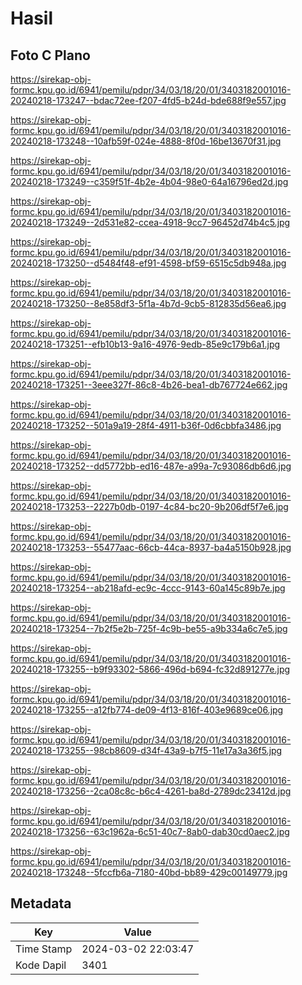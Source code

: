 # Hasil

## Foto C Plano

https://sirekap-obj-formc.kpu.go.id/6941/pemilu/pdpr/34/03/18/20/01/3403182001016-20240218-173247--bdac72ee-f207-4fd5-b24d-bde688f9e557.jpg

https://sirekap-obj-formc.kpu.go.id/6941/pemilu/pdpr/34/03/18/20/01/3403182001016-20240218-173248--10afb59f-024e-4888-8f0d-16be13670f31.jpg

https://sirekap-obj-formc.kpu.go.id/6941/pemilu/pdpr/34/03/18/20/01/3403182001016-20240218-173249--c359f51f-4b2e-4b04-98e0-64a16796ed2d.jpg

https://sirekap-obj-formc.kpu.go.id/6941/pemilu/pdpr/34/03/18/20/01/3403182001016-20240218-173249--2d531e82-ccea-4918-9cc7-96452d74b4c5.jpg

https://sirekap-obj-formc.kpu.go.id/6941/pemilu/pdpr/34/03/18/20/01/3403182001016-20240218-173250--d5484f48-ef91-4598-bf59-6515c5db948a.jpg

https://sirekap-obj-formc.kpu.go.id/6941/pemilu/pdpr/34/03/18/20/01/3403182001016-20240218-173250--8e858df3-5f1a-4b7d-9cb5-812835d56ea6.jpg

https://sirekap-obj-formc.kpu.go.id/6941/pemilu/pdpr/34/03/18/20/01/3403182001016-20240218-173251--efb10b13-9a16-4976-9edb-85e9c179b6a1.jpg

https://sirekap-obj-formc.kpu.go.id/6941/pemilu/pdpr/34/03/18/20/01/3403182001016-20240218-173251--3eee327f-86c8-4b26-bea1-db767724e662.jpg

https://sirekap-obj-formc.kpu.go.id/6941/pemilu/pdpr/34/03/18/20/01/3403182001016-20240218-173252--501a9a19-28f4-4911-b36f-0d6cbbfa3486.jpg

https://sirekap-obj-formc.kpu.go.id/6941/pemilu/pdpr/34/03/18/20/01/3403182001016-20240218-173252--dd5772bb-ed16-487e-a99a-7c93086db6d6.jpg

https://sirekap-obj-formc.kpu.go.id/6941/pemilu/pdpr/34/03/18/20/01/3403182001016-20240218-173253--2227b0db-0197-4c84-bc20-9b206df5f7e6.jpg

https://sirekap-obj-formc.kpu.go.id/6941/pemilu/pdpr/34/03/18/20/01/3403182001016-20240218-173253--55477aac-66cb-44ca-8937-ba4a5150b928.jpg

https://sirekap-obj-formc.kpu.go.id/6941/pemilu/pdpr/34/03/18/20/01/3403182001016-20240218-173254--ab218afd-ec9c-4ccc-9143-60a145c89b7e.jpg

https://sirekap-obj-formc.kpu.go.id/6941/pemilu/pdpr/34/03/18/20/01/3403182001016-20240218-173254--7b2f5e2b-725f-4c9b-be55-a9b334a6c7e5.jpg

https://sirekap-obj-formc.kpu.go.id/6941/pemilu/pdpr/34/03/18/20/01/3403182001016-20240218-173255--b9f93302-5866-496d-b694-fc32d891277e.jpg

https://sirekap-obj-formc.kpu.go.id/6941/pemilu/pdpr/34/03/18/20/01/3403182001016-20240218-173255--a12fb774-de09-4f13-816f-403e9689ce06.jpg

https://sirekap-obj-formc.kpu.go.id/6941/pemilu/pdpr/34/03/18/20/01/3403182001016-20240218-173255--98cb8609-d34f-43a9-b7f5-11e17a3a36f5.jpg

https://sirekap-obj-formc.kpu.go.id/6941/pemilu/pdpr/34/03/18/20/01/3403182001016-20240218-173256--2ca08c8c-b6c4-4261-ba8d-2789dc23412d.jpg

https://sirekap-obj-formc.kpu.go.id/6941/pemilu/pdpr/34/03/18/20/01/3403182001016-20240218-173256--63c1962a-6c51-40c7-8ab0-dab30cd0aec2.jpg

https://sirekap-obj-formc.kpu.go.id/6941/pemilu/pdpr/34/03/18/20/01/3403182001016-20240218-173248--5fccfb6a-7180-40bd-bb89-429c00149779.jpg


## Metadata

| Key        | Value               |
| ---------- | ------------------- |
| Time Stamp | 2024-03-02 22:03:47 |
| Kode Dapil | 3401                |



